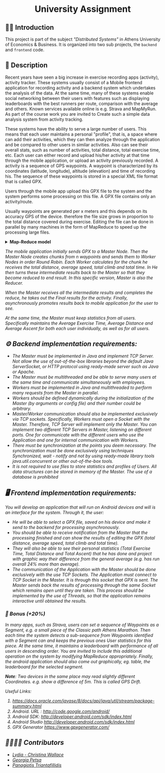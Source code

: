# <center>University Assignment</center>

## ✍🏻 Introduction
This project is part of the subject *"Distributed Systems"* in Athens University of Economics & Business. It is organized into two sub projects, the `backend` and `frontend` code.

## 📌 Description
<p> Recent years have seen a big increase in exercise recording apps
(activity), activity tracker. These systems usually consist of a
Mobile frontend application for recording activity and a backend system
which undertakes the analysis of the data. At the same time, many of these
systems enable social networking between their users with
features such as displaying leaderboards with the best runners per route,
comparison with the average and others. Known services available online
is e.g. Strava and MapMyRun. As part of the course work you are invited to
Create such a simple data analysis system from activity tracking.

<p> These systems have the ability to serve a large number of users. This
means that each user maintains a personal "profile", that is, a space where
can add their activities, which they can then analyze through the
application and be compared to other users in similar activities. Also
can see their overall stats, such as number of activities, total
distance, total exercise time, etc. Each user can either record and
upload his/her activity at that time through the mobile application,
or upload an activity previously recorded. A
activity is a sequence of GPS waypoints. A waypoint is characterized by
its coordinates (latitude, longitude), altitude (elevation) and time of recording
his. The sequence of these waypoints is stored in a special XML file format that
is called GPX.

<p> Users through the mobile app upload this GPX file to the system and the
system performs some processing on this file. A GPX file contains only
an activity/route.

<p> Usually waypoints are generated per x meters and this depends on its accuracy
GPS of the device. therefore the file size grows in proportion to the total
distance covered during exercise. Editing the file can
be done in parallel by many machines in the form of MapReduce to speed up the
processing large files.

<details>
<summary><b>Map-Reduce model</b></summary>

- <p><b>Intro</b><br>The MapReduce framework is a programming model that enables parallel processing of large amounts of data.</p>
- <p><b>map(key,value) -> [(key2, value2)]</b><br>
    <i>"Map" function:</i> processes a key/value pair and produces an intermediate
    key/value pair. The input to the map function can be lines of a
    file, etc., and have the format (key, value). The map function converts every
    such pair in another pair (key2, value2). The map function can be
    runs in parallel, on different inputs and on different
    Nodes. The degree of parallelism depends on the application and can
    set by the user.</p>
- <p><b>reduce(key2,[value2]) -> [final_value]</b><br>
    <i>"Reduce" function:<i> merges all intermediate values related to the same
    key and produces the final results. For each separate key is created
    A list of the values that correspond to this key. This function
    Calculates a final value for the key by processing the list of values that
    correspond to this key. The reduce function is processed after
    All map functions have finished processing.</p>
</details>

<p> The mobile application initially sends GPX to a Master Node. Then the Master
Node creates chunks from n waypoints and sends them to Worker Nodes in order
Round Robin. Each Worker calculates for the chunk he receives the total
distance, average speed, total climb and total time. In
He then turns these intermediate results back to the Master so that they become reduced to
end result. In this specific version, Master is also the Reducer.

<p> When the Master receives all the intermediate results and completes the reduce, he takes out the
Final results for the activity. Finally, asynchronously promotes results back to
mobile application for the user to see.

<p> At the same time, the Master must keep statistics from all users. Specifically
maintains the Average Exercise Time, Average Distance and Average Ascent for both
each user individually, as well as for all users.

## ⚙️ Backend implementation requirements:
- The Master must be implemented in Java and implement TCP Server. Not
allow the use of out-of-the-box libraries beyond the default Java ServerSocket, or
HTTP protocol using ready-made server such as Java or Apache.
- The Master must be multithreaded and be able to serve many
users at the same time and communicate simultaneously with employees.
- Workers must be implemented in Java and multithreaded to
perform many requests from the Master in parallel.
- Workers should be defined dynamically during the initialization of the Master (by
arguments or config file) and their number could be arbitrary.
- Master/Worker communication should also be implemented exclusively via TCP
sockets. Specifically, Workers must open a Socket with the Master.
Therefore, TCP Server will implement only the Master. You can implement two
different TCP Servers in Master, listening on different ports. One for
communicate with the different users who use the Application
and one for internal communication with Workers.
- There must be synchronization at the points you deem necessary. The
synchronization must be done exclusively using techniques
Synchronized, wait - notify and not by using ready-made library tools
java.util.concurrent or other out-of-the-box tools.
- It is not required to use files to store statistics and profiles of
Users. All data structures can be stored in memory
of the Master. The use of a database is prohibited

## 🖥️ Frontend implementation requirements:
You will develop an application that will run on Android devices and will
is an interface for the system. Through it, the user:
- He will be able to select a GPX file, saved on his device and make it
send to the backend for processing asynchronously.
- You should be able to receive notification from the Master that the processing
finished and can show the results of editing the GPX
(total distance, average speed, total climb and total
time).
- They will also be able to see their personal statistics (Total Exercise Time,
Total Distance and Total Ascent) that he has done and project with
graphic way their difference from the general average (e.g. has run overall
24% more than average).
- The communication of the Application with the Master should be done exclusively with the
use TCP Sockets. The Application must connect to TCP Socket in the
Master. It is through this socket that GPX is sent. The Master sends back
the results of processing through the same Socket which remains
open until they are taken. This process should be implemented by
the use of Threads, so that the application remains interactive until
obtained the results.

### 💭 Bonus (+20%)
In many apps, such as Strava, users can set a sequence of
Waypoints as a Segment, e.g. a small piece of the Classic path
Athens Marathon. Then each time the system detects a sub-sequence
from Waypoints identified with a Segment can and keeps the previous ones
User statistics for this piece. At the same time, it maintains a leaderboard with
performance of all users in descending order. You are invited to include this additional
operation on the system by modifying MapReduce appropriately.
Finally, the android application should also come out graphically, eg. table, the
leaderboard for the selected segment.

**Note**: Two devices in the same place may read slightly different
Coordinates. e.g. show a difference of 5m. This is called GPS Drift.

Useful Links:
1. https://docs.oracle.com/javase/8/docs/api/java/util/stream/package-summary.html
2. Android. URL : http://code.google.com/android/
3. Android SDK: http://developer.android.com/sdk/index.html
4. Android Studio http://developer.android.com/sdk/index.html
5. GPX Generator https://www.gpxgenerator.com/

## 👨‍💻👩‍💻 Contributors
- [Lydia - Christina Wallace](https://github.com/Lydiacwall) 
- [Georgia Petsa](https://github.com/GwgwP)
- [Panagiotis Triantafillidis](https://github.com/Panattack)

